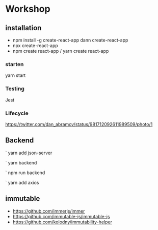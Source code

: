 # Workshop

## installation

- npm install -g create-react-app dann create-react-app <app>
- npx create-react-app <app>
- npm create react-app <app> / yarn create react-app <app>

### starten

yarn start

### Testing

Jest

### Lifecycle

https://twitter.com/dan_abramov/status/981712092611989509/photo/1

## Backend

` yarn add json-server

` yarn backend

` npm run backend

` yarn add axios

## immutable

- https://github.com/immerjs/immer
- https://github.com/immutable-js/immutable-js
- https://github.com/kolodny/immutability-helper
